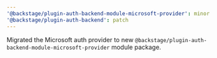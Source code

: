 ```yaml
---
'@backstage/plugin-auth-backend-module-microsoft-provider': minor
'@backstage/plugin-auth-backend': patch
---
```


Migrated the Microsoft auth provider to new `@backstage/plugin-auth-backend-module-microsoft-provider` module package.
